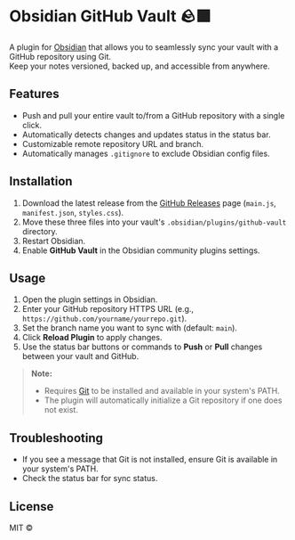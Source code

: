 # Obsidian GitHub Vault 🪨🟪

A plugin for [Obsidian](https://obsidian.md) that allows you to seamlessly sync your vault with a GitHub repository using Git.  
Keep your notes versioned, backed up, and accessible from anywhere.

## Features

- Push and pull your entire vault to/from a GitHub repository with a single click.
- Automatically detects changes and updates status in the status bar.
- Customizable remote repository URL and branch.
- Automatically manages `.gitignore` to exclude Obsidian config files.

## Installation

1. Download the latest release from the [GitHub Releases](https://github.com/dDreistein/obsidian-github-vault/releases) page (`main.js`, `manifest.json`, `styles.css`).
2. Move these three files into your vault's `.obsidian/plugins/github-vault` directory.
3. Restart Obsidian.
4. Enable **GitHub Vault** in the Obsidian community plugins settings.

## Usage

1. Open the plugin settings in Obsidian.
2. Enter your GitHub repository HTTPS URL (e.g., `https://github.com/yourname/yourrepo.git`).
3. Set the branch name you want to sync with (default: `main`).
4. Click **Reload Plugin** to apply changes.
5. Use the status bar buttons or commands to **Push** or **Pull** changes between your vault and GitHub.

> **Note:**  
> - Requires [Git](https://git-scm.com/) to be installed and available in your system's PATH.
> - The plugin will automatically initialize a Git repository if one does not exist.

## Troubleshooting

- If you see a message that Git is not installed, ensure Git is available in your system's PATH.
- Check the status bar for sync status.

## License

MIT ©
